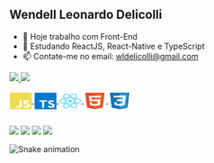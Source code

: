 ## Wendell Leonardo Delicolli

- 🔭 Hoje trabalho com Front-End
- 🌱 Estudando ReactJS, React-Native e TypeScript
- 📫 Contate-me no email: wldelicolli@gmail.com

<div>
  <a href="https://github.com/BobySix">
  <img height="100em" src="https://github-readme-stats.vercel.app/api?username=BobySix&show_icons=true&theme=dark&include_all_commits=true&count_private=true" />
  <img height="100em" src="https://github-readme-stats.vercel.app/api/top-langs/?username=BobySix&layout=compact&langs_count=7&theme=dark" />
</div>
  
<div style="display: inline_block"><br>
  <img align="center" alt="Wendell-Js" height="30" width="40" src="https://raw.githubusercontent.com/devicons/devicon/master/icons/javascript/javascript-plain.svg">
  <img align="center" alt="Wendell-Ts" height="30" width="40" src="https://raw.githubusercontent.com/devicons/devicon/master/icons/typescript/typescript-plain.svg">
  <img align="center" alt="Wendell-React" height="30" width="40" src="https://raw.githubusercontent.com/devicons/devicon/master/icons/react/react-original.svg">
  <img align="center" alt="Wendell-HTML" height="30" width="40" src="https://raw.githubusercontent.com/devicons/devicon/master/icons/html5/html5-original.svg">
  <img align="center" alt="Wendell-CSS" height="30" width="40" src="https://raw.githubusercontent.com/devicons/devicon/master/icons/css3/css3-original.svg">
<!--   <img align="right" alt="Wendell-pic" height="150" style="border-radius:50px;" src="https://ibb.co/9vkV3Bh"> -->
</div>
  
##
  
<div> 
  <a href="https://www.instagram.com/wendelldelicolli/" target="_blank"><img src="https://img.shields.io/badge/-Instagram-%23E4405F?style=for-the-badge&logo=instagram&logoColor=white" target="_blank"></a>
 <a href="https://discord.gg/CnCwvjMQ" target="_blank"><img src="https://img.shields.io/badge/Discord-7289DA?style=for-the-badge&logo=discord&logoColor=white" target="_blank"></a> 
  <a href = "mailto:wldelicolli@gmail.com"><img src="https://img.shields.io/badge/-Gmail-%23333?style=for-the-badge&logo=gmail&logoColor=white" target="_blank"></a>
  <a href="https://www.linkedin.com/in/wendell-leonardo-delicolli/" target="_blank"><img src="https://img.shields.io/badge/-LinkedIn-%230077B5?style=for-the-badge&logo=linkedin&logoColor=white" target="_blank"></a> 
 
  ![Snake animation](https://github.com/bobysix/bobysix/blob/output/github-contribution-grid-snake.svg)
 
</div>
